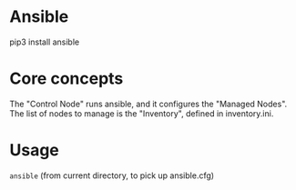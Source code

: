 # Ansible

pip3 install ansible


# Core concepts

The "Control Node" runs ansible, and it configures the "Managed Nodes".
The list of nodes to manage is the "Inventory", defined in inventory.ini.


# Usage

`ansible` (from current directory, to pick up ansible.cfg)

